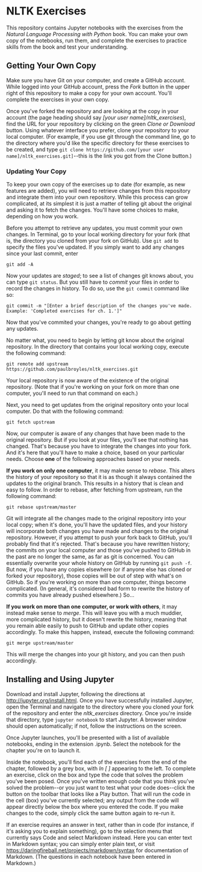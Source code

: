 # NLTK Exercises

This repository contains Jupyter notebooks with the exercises from the _Natural Language Processing with Python_ book. You can make your own copy of the notebooks, run them, and complete the exercises to practice skills from the book and test your understanding.

## Getting Your Own Copy

Make sure you have Git on your computer, and create a GitHub account. While logged into your GitHub account, press the *Fork* button in the upper right of this repository to make a copy for your own account. You'll complete the exercises in your own copy.

Once you've forked the repository and are looking at the copy in your account (the page heading should say *[your user name]/nltk_exercises*), find the URL for your repository by clicking on the green *Clone or Download* button. Using whatever interface you prefer, clone your repository to your local computer. (For example, if you use git through the command line, go to the directory where you'd like the specific directory for these exercises to be created, and type `git clone https://github.com/[your user name]/nltk_exercises.git]`--this is the link you got from the Clone button.)

### Updating Your Copy

To keep your own copy of the exercises up to date (for example, as new features are added), you will need to retrieve changes from this repository and integrate them into your own repository. While this process can grow complicated, at its simplest it is just a matter of telling git about the original and asking it to fetch the changes. You'll have some choices to make, depending on how you work.

Before you attempt to retrieve any updates, you must commit your own changes. In Terminal, go to your local working directory for your fork (that is, the directory you cloned from your fork on GitHub). Use `git add` to specify the files you've updated. If you simply want to add any changes since your last commit, enter

    git add -A

Now your updates are *staged*; to see a list of changes git knows about, you can type `git status`. But you still have to *commit* your files in order to record the changes in history. To do so, use the `git commit` command like so:

    git commit -m "[Enter a brief description of the changes you've made. Example: 'Completed exercises for ch. 1.']"
    
Now that you've commited your changes, you're ready to go about getting any updates.

No matter what, you need to begin by letting git know about the original repository. In the directory that contains your local working copy, execute the following command:

    git remote add upstream https://github.com/paulbroyles/nltk_exercises.git

Your local repository is now aware of the existence of the original repository. (Note that if you're working on your fork on more than one computer, you'll need to run that command on each.)

Next, you need to get updates from the original repository onto your local computer. Do that with the following command:

    git fetch upstream

Now, our computer is aware of any changes that have been made to the original repository. But if you look at your files, you'll see that nothing has changed. That's because you have to integrate the changes into your fork. And it's here that you'll have to make a choice, based on your particular needs. Choose **one** of the following approaches based on your needs.

**If you work on only one computer**, it may make sense to *rebase*. This alters the history of your repository so that it is as though it always contained the updates to the original branch. This results in a history that is clean and easy to follow. In order to rebase, after fetching from upstream, run the following command:

    git rebase upstream/master

Git will integrate all the changes made to the original repository into your local copy; when it's done, you'll have the updated files, and your history will incorporate both changes you have made and changes to the original repository. However, if you attempt to push your fork back to GitHub, you'll probably find that it's rejected. That's because you have rewritten history; the commits on your local computer and those you've pushed to GitHub in the past are no longer the same, as far as git is concerned. You can essentially overwrite your whole history on GitHub by running `git push -f`. But now, if you have any copies elsewhere (or if anyone else has cloned or forked your repository), those copies will be out of step with what's on GitHub. So if you're working on more than one computer, things become complicated. (In general, it's considered bad form to rewrite the history of commits you have already pushed elsewhere.) So...

**If you work on more than one computer, or work with others**, it may instead make sense to *merge*. This will leave you with a much muddier, more complicated history, but it doesn't rewrite the history, meaning that you remain able easily to push to GitHub and update other copies accordingly. To make this happen, instead, execute the following command:

    git merge upstream/master
    
This will merge the changes into your git history, and you can then push accordingly.

## Installing and Using Jupyter

Download and install Jupyter, following the directions at http://jupyter.org/install.html. Once you have successfully installed Jupyter, open the Terminal and navigate to the directory where you cloned your fork of the repository and enter the *nltk_exercises* directory. Once you're inside that directory, type `jupyter notebook` to start Jupyter. A browser window should open automatically; if not, follow the instructions on the screen.

Once Jupyter launches, you'll be presented with a list of available notebooks, ending in the extension .ipynb. Select the notebook for the chapter you're on to launch it.

Inside the notebook, you'll find each of the exercises from the end of the chapter, followed by a grey box, with *In [ ]* appearing to the left. To complete an exercise, click on the box and type the code that solves the problem you've been posed. Once you've written enough code that you think you've solved the problem--or you just want to test what your code does--click the button on the toolbar that looks like a Play button. That will run the code in the cell (box) you've currently selected; any output from the code will appear directly below the box where you entered the code. If you make changes to the code, simply click the same button again to re-run it.

If an exercise requires an answer in text, rather than in code (for instance, if it's asking you to explain something), go to the selection menu that currently says Code and select Markdown instead. Here you can enter text in Markdown syntax; you can simply enter plain text, or visit https://daringfireball.net/projects/markdown/syntax for documentation of Markdown. (The questions in each notebook have been entered in Markdown.)

